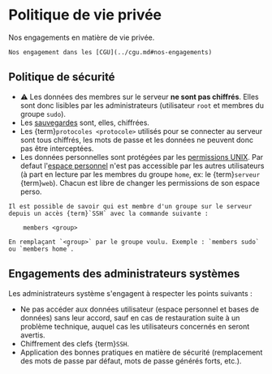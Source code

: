 Politique de vie privée
=======================

Nos engagements en matière de vie privée.

```{admonition} Voir aussi
Nos engagement dans les [CGU](../cgu.md#nos-engagements)
```

Politique de sécurité
-----------------------

- ⚠️ Les données des membres sur le serveur **ne sont pas chiffrés**.
  Elles sont donc lisibles par les administrateurs (utilisateur `root` et membres du groupe `sudo`).
- Les [sauvegardes](./general.md#sauvegardes) sont, elles, chiffrées.
- Les {term}`protocoles <protocole>` utilisés pour se connecter au serveur sont tous chiffrés,
  les mots de passe et les données ne peuvent donc pas être interceptées.
- Les données personnelles sont protégées par les [permissions UNIX](https://fr.wikipedia.org/wiki/Permissions_UNIX).
  Par defaut l'[espace personnel](./espace-personnel.md) n'est pas accessible par les autres utilisateurs
  (à part en lecture par les membres du groupe `home`, ex: le {term}`serveur` {term}`web`).
  Chacun est libre de changer les permissions de son espace perso.

```{tip}
Il est possible de savoir qui est membre d'un groupe sur le serveur
depuis un accès {term}`SSH` avec la commande suivante :

    members <group>

En remplaçant `<group>` par le groupe voulu. Exemple : `members sudo` ou `members home`.
```

Engagements des administrateurs systèmes
-----------------------------------------

Les administrateurs système s'engagent à respecter les points suivants :

- Ne pas accéder aux données utilisateur (espace personnel et bases de données) sans leur accord,
  sauf en cas de restauration suite à un problème technique,
  auquel cas les utilisateurs concernés en seront avertis.
- Chiffrement des clefs {term}`SSH`.
- Application des bonnes pratiques en matière de sécurité
  (remplacement des mots de passe par défaut, mots de passe générés forts, etc.).
